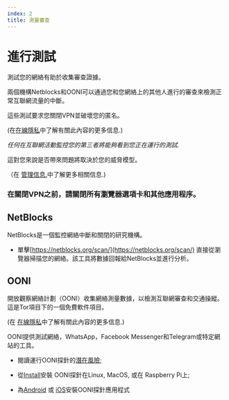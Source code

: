 ```yaml
---
index: 2
title: 測量審查
---
```

# 進行測試

測試您的網絡有助於收集審查證據。

兩個機構Netblocks和OONI可以通過您和您網絡上的其他人進行的審查來檢測正常互聯網流量的中斷。

這些測試要求您關閉VPN並破壞您的匿名。

(在[在線隱私](umbrella://communications/online-privacy/advanced)中了解有關此內容的更多信息.)

_任何在互聯網活動監控您的第三者將能夠看到您正在運行的測試._

這對您來說是否帶來問題將取決於您的威脅模型。

（在 [管理信息.](umbrella://information/managing-information)中了解更多相關信息.)

### 在關閉VPN之前，請關閉所有瀏覽器選項卡和其他應用程序。

## NetBlocks

NetBlocks是一個監控網絡中斷和關閉的研究機構。

*   單擊[https://netblocks.org/scan/](https://netblocks.org/scan/) 直接從瀏覽器掃描您的網絡。該工具將數據回報給NetBlocks並進行分析。

## OONI

開放觀察網絡計劃（OONI）收集網絡測量數據，以檢測互聯網審查和交通操縱。這是Tor項目下的一個免費軟件項目。

(在 [在線隱私](umbrella://communications/online-privacy/advanced)中了解有關此內容的更多信息.)

OONI提供測試網絡，WhatsApp，Facebook Messenger和Telegram或特定網站的工具。

*   閱讀運行OONI探針的[潛在風險](https://ooni.torproject.org/about/risks/);

*   從[Install](https://ooni.torproject.org/install/ooniprobe/)安裝 OONI探針在Linux, MacOS, 或在 Raspberry Pi上;

*   為[Android](https://play.google.com/store/apps/details?id=org.openobservatory.ooniprobe) 或 [iOS](https://itunes.apple.com/us/app/id1199566366)安裝OONI探針應用程式